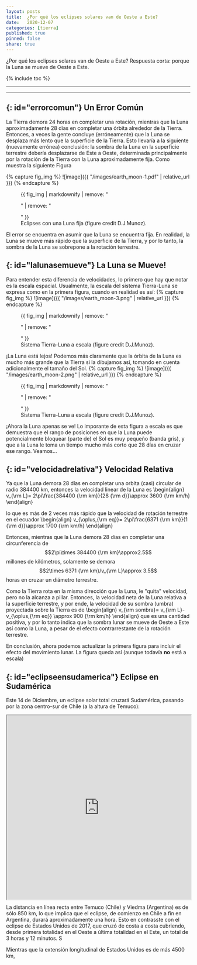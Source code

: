 ```yaml
---
layout: posts
title:  ¿Por qué los eclipses solares van de Oeste a Este?
date:   2020-12-07
categories: [tierra] 
published: true
pinned: false
share: true
---
```


 ¿Por qué los eclipses solares van de Oeste a Este? Respuesta corta: porque la Luna se mueve de Oeste a Este.


{% include toc %}

<script type="text/javascript" async
  src="https://cdn.mathjax.org/mathjax/latest/MathJax.js?config=TeX-MML-AM_CHTML">
</script>


***
***

{: id="errorcomun"}
Un Error Común
---------------

La Tierra demora 24 horas en completar una rotación, mientras que la Luna aproximadamente 28 días en completar una órbita alrededor de la Tierra. Entonces, a veces la gente concluye (erróneamente) que la Luna se desplaza más lento que la superficie de la Tierra. Esto llevaría a la siguiente (nuevamente errónea) conclusión: la sombra de la Luna en la superficie terrestre debería desplazarse de Este a Oeste, determinada principalmente por la rotación de la Tierra con la Luna aproximadamente fija. Como muestra la siguiente Figura

{% capture fig_img %}
![image]({{ "/images/earth_moon-1.pdf" | relative_url }})
{% endcapture %}
<figure>
  {{ fig_img | markdownify | remove: "<p>" | remove: "</p>" }}
  <figcaption> Eclipses con una Luna fija (figure credit D.J.Munoz). </figcaption>
</figure>




El error se encuentra en asumir que la Luna se encuentra fija. En realidad, la Luna se mueve más rápido que la superficie de la Tierra, y por lo tanto, la sombra de la Luna se sobrepone a la rotación terrestre. 

{: id="lalunasemueve"}
La Luna se Mueve!
---------------

Para entender esta diferencia de velocidades, lo primero que hay que notar es la escala espacial. Usualmente, la escala del sistema Tierra-Luna se expresa como en la primera figura, cuando en realidad es así:
{% capture fig_img %}
![image]({{ "/images/earth_moon-3.png" | relative_url }})
{% endcapture %}
<figure>
  {{ fig_img | markdownify | remove: "<p>" | remove: "</p>" }}
  <figcaption> Sistema Tierra-Luna a escala (figure credit D.J.Munoz). </figcaption>
</figure>
¡La Luna está lejos! Podemos más claramente que la órbita de la Luna es mucho más grande que la Tierra si la dibujamos así, tomando en cuenta adicionalmente el tamaño del Sol.
{% capture fig_img %}
![image]({{ "/images/earth_moon-2.png" | relative_url }})
{% endcapture %}
<figure>
  {{ fig_img | markdownify | remove: "<p>" | remove: "</p>" }}
  <figcaption> Sistema Tierra-Luna a escala (figure credit D.J.Munoz). </figcaption>
</figure>
¡Ahora la Luna apenas se ve! Lo imporante de esta figura a escala es que demuestra que el rango de posiciones en que la Luna puede potencialmente bloquear (parte de) el Sol es muy pequeño (banda gris), y que a la Luna le toma un tiempo mucho más corto que 28 días en cruzar ese rango. Veamos...

{: id="velocidadrelativa"}
Velocidad Relativa
---------------
Ya que la Luna demora 28 días en completar una orbita (casi) circular de radio 384400 km, entonces la velocidad linear de la Luna es
\\begin{align}
v_{\rm L}= 2\pi\frac{384400 {\rm km}}{28 {\rm d}}\approx 3600 {\rm km/h}
\\end{align}

lo que es más de 2 veces más rápido que la velocidad de rotación terrestre en el ecuador
\\begin{align}
v_{\oplus,{\rm eq}}= 2\pi\frac{6371 {\rm km}}{1 {\rm d}}\approx 1700 {\rm km/h}
\\end{align}

Entonces, mientras que la Luna demora 28 días en completar una circunferencia de $$2\pi\times 384400 {\rm km}\approx2.5$$ millones de kilómetros, solamente se demora
$$2\times 6371 {\rm km}/v_{\rm L}\approx 3.5$$ horas en cruzar un diámetro terrestre. 

Como la Tierra rota en la misma dirección que la Luna, le "quita" velocidad, pero  no la alcanza a pillar. Entonces, la velocidad neta de la Luna relativa a la superficie terrestre, y por ende, la velocidad de su sombra (umbra) proyectada sobre la Tierra es de
\\begin{align}
v_{\rm sombra}= v_{\rm L}- v_{\oplus,{\rm eq}} \approx 900 {\rm km/h}
\\end{align}
que es una cantidad positiva, y por lo tanto indica que la sombra lunar se mueve de Oeste a Este así como la Luna, a pesar de el efecto contrarrestante de la rotación terrestre.

En conclusión, ahora podemos actualizar la primera figura para incluir el efecto del movimiento lunar. La figura queda así (aunque todavía **no** está a escala)

{: id="eclipseensudamerica"}
Eclipse en Sudamérica
---------------

Este 14 de Diciembre, un eclipse solar total cruzará Sudamérica, pasando por la zona centro-sur de Chile (a la altura de Temuco):
<div style="position:relative; width:100%; height:0px; padding-bottom:100%;">
    <iframe style="position:absolute; left:0; top:0; width:100%; height:100%"
        src="https://eclipsophile.com/wp-content/uploads/2017/10/fig1.jpg">
    </iframe>
</div>

La distancia en línea recta entre Temuco (Chile) y Viedma (Argentina) es de sólo 850 km, lo que implica que el eclipse, de comienzo en Chile a fin en Argentina, durará aproximadamente una hora. Esto en contrasste con el eclipse de Estados Unidos de 2017, que cruzó de costa a costa cubriendo, desde primera totalidad en el Oeste a última totalidad en el Este, un total de 3 horas y 12 minutos. S


Mientras que la extensión longitudinal de Estados Unidos es de más 4500 km,




